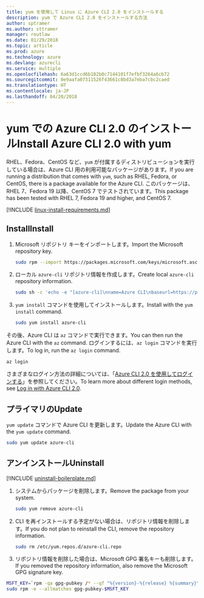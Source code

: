 ```yaml
---
title: yum を使用して Linux に Azure CLI 2.0 をインストールする
description: yum で Azure CLI 2.0 をインストールする方法
author: sptramer
ms.author: sttramer
manager: routlaw
ms.date: 01/29/2018
ms.topic: article
ms.prod: azure
ms.technology: azure
ms.devlang: azurecli
ms.service: multiple
ms.openlocfilehash: 6a63d1ccd6b182b0c7144101f7efbf3264a6cb72
ms.sourcegitcommit: 0e9aafa07311526f43661c8bd3a7eba7cbc2caed
ms.translationtype: HT
ms.contentlocale: ja-JP
ms.lasthandoff: 04/20/2018
---
```

# <a name="install-azure-cli-20-with-yum"></a><span data-ttu-id="c4143-103">yum での Azure CLI 2.0 のインストール</span><span class="sxs-lookup"><span data-stu-id="c4143-103">Install Azure CLI 2.0 with yum</span></span>

<span data-ttu-id="c4143-104">RHEL、Fedora、CentOS など、`yum` が付属するディストリビューションを実行している場合は、Azure CLI 用の利用可能なパッケージがあります。</span><span class="sxs-lookup"><span data-stu-id="c4143-104">If you are running a distribution that comes with `yum`, such as RHEL, Fedora, or CentOS, there is a package available for the Azure CLI.</span></span> <span data-ttu-id="c4143-105">このパッケージは、RHEL 7、Fedora 19 以降、CentOS 7 でテストされています。</span><span class="sxs-lookup"><span data-stu-id="c4143-105">This package has been tested with RHEL 7, Fedora 19 and higher, and CentOS 7.</span></span>

[!INCLUDE [linux-install-requirements.md](includes/linux-install-requirements.md)]

## <a name="install"></a><span data-ttu-id="c4143-106">Install</span><span class="sxs-lookup"><span data-stu-id="c4143-106">Install</span></span>

1. <span data-ttu-id="c4143-107">Microsoft リポジトリ キーをインポートします。</span><span class="sxs-lookup"><span data-stu-id="c4143-107">Import the Microsoft repository key.</span></span>

   ```bash
   sudo rpm --import https://packages.microsoft.com/keys/microsoft.asc
   ```

2. <span data-ttu-id="c4143-108">ローカル `azure-cli` リポジトリ情報を作成します。</span><span class="sxs-lookup"><span data-stu-id="c4143-108">Create local `azure-cli` repository information.</span></span>

   ```bash
   sudo sh -c 'echo -e "[azure-cli]\nname=Azure CLI\nbaseurl=https://packages.microsoft.com/yumrepos/azure-cli\nenabled=1\ngpgcheck=1\ngpgkey=https://packages.microsoft.com/keys/microsoft.asc" > /etc/yum.repos.d/azure-cli.repo'
   ```

3. <span data-ttu-id="c4143-109">`yum install` コマンドを使用してインストールします。</span><span class="sxs-lookup"><span data-stu-id="c4143-109">Install with the `yum install` command.</span></span> 

   ```bash
   sudo yum install azure-cli
   ```

<span data-ttu-id="c4143-110">その後、Azure CLI は `az` コマンドで実行できます。</span><span class="sxs-lookup"><span data-stu-id="c4143-110">You can then run the Azure CLI with the `az` command.</span></span> <span data-ttu-id="c4143-111">ログインするには、`az login` コマンドを実行します。</span><span class="sxs-lookup"><span data-stu-id="c4143-111">To log in, run the `az login` command.</span></span>

```azurecli
az login
```

<span data-ttu-id="c4143-112">さまざまなログイン方法の詳細については、「[Azure CLI 2.0 を使用してログインする](authenticate-azure-cli.md)」を参照してください。</span><span class="sxs-lookup"><span data-stu-id="c4143-112">To learn more about different login methods, see [Log in with Azure CLI 2.0](authenticate-azure-cli.md).</span></span>

## <a name="update"></a><span data-ttu-id="c4143-113">プライマリの</span><span class="sxs-lookup"><span data-stu-id="c4143-113">Update</span></span>

<span data-ttu-id="c4143-114">`yum update` コマンドで Azure CLI を更新します。</span><span class="sxs-lookup"><span data-stu-id="c4143-114">Update the Azure CLI with the `yum update` command.</span></span>

```bash
sudo yum update azure-cli
```

## <a name="uninstall"></a><span data-ttu-id="c4143-115">アンインストール</span><span class="sxs-lookup"><span data-stu-id="c4143-115">Uninstall</span></span>

[!INCLUDE [uninstall-boilerplate.md](includes/uninstall-boilerplate.md)]

1. <span data-ttu-id="c4143-116">システムからパッケージを削除します。</span><span class="sxs-lookup"><span data-stu-id="c4143-116">Remove the package from your system.</span></span>

   ```bash
   sudo yum remove azure-cli
   ```

2. <span data-ttu-id="c4143-117">CLI を再インストールする予定がない場合は、リポジトリ情報を削除します。</span><span class="sxs-lookup"><span data-stu-id="c4143-117">If you do not plan to reinstall the CLI, remove the repository information.</span></span>

   ```bash
   sudo rm /etc/yum.repos.d/azure-cli.repo
   ```

3. <span data-ttu-id="c4143-118">リポジトリ情報を削除した場合は、Microsoft GPG 署名キーも削除します。</span><span class="sxs-lookup"><span data-stu-id="c4143-118">If you removed the repository information, also remove the Microsoft GPG signature key.</span></span>

  ```bash
  MSFT_KEY=`rpm -qa gpg-pubkey /* --qf "%{version}-%{release} %{summary}\n" | grep Microsoft | awk '{print $1}'`
  sudo rpm -e --allmatches gpg-pubkey-$MSFT_KEY
  ```
